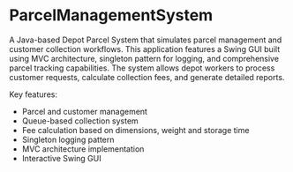# ParcelManagementSystem

A Java-based Depot Parcel System that simulates parcel management and customer collection workflows. This application features a Swing GUI built using MVC architecture, singleton pattern for logging, and comprehensive parcel tracking capabilities. The system allows depot workers to process customer requests, calculate collection fees, and generate detailed reports.

Key features:
- Parcel and customer management
- Queue-based collection system
- Fee calculation based on dimensions, weight and storage time
- Singleton logging pattern
- MVC architecture implementation
- Interactive Swing GUI